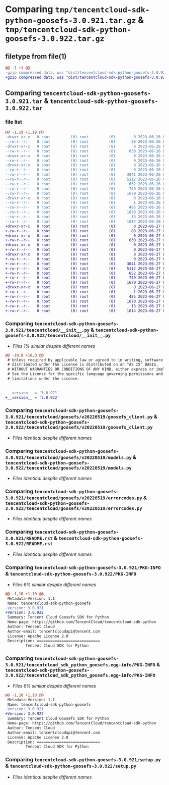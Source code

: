 # Comparing `tmp/tencentcloud-sdk-python-goosefs-3.0.921.tar.gz` & `tmp/tencentcloud-sdk-python-goosefs-3.0.922.tar.gz`

## filetype from file(1)

```diff
@@ -1 +1 @@
-gzip compressed data, was "dist/tencentcloud-sdk-python-goosefs-3.0.921.tar", last modified: Mon Jun 26 00:24:57 2023, max compression
+gzip compressed data, was "dist/tencentcloud-sdk-python-goosefs-3.0.922.tar", last modified: Tue Jun 27 00:25:25 2023, max compression
```

## Comparing `tencentcloud-sdk-python-goosefs-3.0.921.tar` & `tencentcloud-sdk-python-goosefs-3.0.922.tar`

### file list

```diff
@@ -1,19 +1,19 @@
-drwxr-xr-x   0 root         (0) root         (0)        0 2023-06-26 00:24:57.000000 tencentcloud-sdk-python-goosefs-3.0.921/
--rw-r--r--   0 root         (0) root         (0)       88 2023-06-26 00:24:57.000000 tencentcloud-sdk-python-goosefs-3.0.921/setup.cfg
-drwxr-xr-x   0 root         (0) root         (0)        0 2023-06-26 00:24:57.000000 tencentcloud-sdk-python-goosefs-3.0.921/tencentcloud/
--rw-r--r--   0 root         (0) root         (0)      630 2023-06-26 00:24:57.000000 tencentcloud-sdk-python-goosefs-3.0.921/tencentcloud/__init__.py
-drwxr-xr-x   0 root         (0) root         (0)        0 2023-06-26 00:24:57.000000 tencentcloud-sdk-python-goosefs-3.0.921/tencentcloud/goosefs/
--rw-r--r--   0 root         (0) root         (0)        0 2023-06-26 00:24:57.000000 tencentcloud-sdk-python-goosefs-3.0.921/tencentcloud/goosefs/__init__.py
-drwxr-xr-x   0 root         (0) root         (0)        0 2023-06-26 00:24:57.000000 tencentcloud-sdk-python-goosefs-3.0.921/tencentcloud/goosefs/v20220519/
--rw-r--r--   0 root         (0) root         (0)        0 2023-06-26 00:24:57.000000 tencentcloud-sdk-python-goosefs-3.0.921/tencentcloud/goosefs/v20220519/__init__.py
--rw-r--r--   0 root         (0) root         (0)     3041 2023-06-26 00:24:57.000000 tencentcloud-sdk-python-goosefs-3.0.921/tencentcloud/goosefs/v20220519/goosefs_client.py
--rw-r--r--   0 root         (0) root         (0)     5112 2023-06-26 00:24:57.000000 tencentcloud-sdk-python-goosefs-3.0.921/tencentcloud/goosefs/v20220519/models.py
--rw-r--r--   0 root         (0) root         (0)      652 2023-06-26 00:24:57.000000 tencentcloud-sdk-python-goosefs-3.0.921/tencentcloud/goosefs/v20220519/errorcodes.py
--rw-r--r--   0 root         (0) root         (0)      749 2023-06-26 00:24:57.000000 tencentcloud-sdk-python-goosefs-3.0.921/README.rst
--rw-r--r--   0 root         (0) root         (0)     1679 2023-06-26 00:24:57.000000 tencentcloud-sdk-python-goosefs-3.0.921/PKG-INFO
-drwxr-xr-x   0 root         (0) root         (0)        0 2023-06-26 00:24:57.000000 tencentcloud-sdk-python-goosefs-3.0.921/tencentcloud_sdk_python_goosefs.egg-info/
--rw-r--r--   0 root         (0) root         (0)        1 2023-06-26 00:24:57.000000 tencentcloud-sdk-python-goosefs-3.0.921/tencentcloud_sdk_python_goosefs.egg-info/dependency_links.txt
--rw-r--r--   0 root         (0) root         (0)      485 2023-06-26 00:24:57.000000 tencentcloud-sdk-python-goosefs-3.0.921/tencentcloud_sdk_python_goosefs.egg-info/SOURCES.txt
--rw-r--r--   0 root         (0) root         (0)     1679 2023-06-26 00:24:57.000000 tencentcloud-sdk-python-goosefs-3.0.921/tencentcloud_sdk_python_goosefs.egg-info/PKG-INFO
--rw-r--r--   0 root         (0) root         (0)       13 2023-06-26 00:24:57.000000 tencentcloud-sdk-python-goosefs-3.0.921/tencentcloud_sdk_python_goosefs.egg-info/top_level.txt
--rw-r--r--   0 root         (0) root         (0)     1014 2023-06-26 00:24:57.000000 tencentcloud-sdk-python-goosefs-3.0.921/setup.py
+drwxr-xr-x   0 root         (0) root         (0)        0 2023-06-27 00:25:25.000000 tencentcloud-sdk-python-goosefs-3.0.922/
+-rw-r--r--   0 root         (0) root         (0)       88 2023-06-27 00:25:25.000000 tencentcloud-sdk-python-goosefs-3.0.922/setup.cfg
+drwxr-xr-x   0 root         (0) root         (0)        0 2023-06-27 00:25:25.000000 tencentcloud-sdk-python-goosefs-3.0.922/tencentcloud/
+-rw-r--r--   0 root         (0) root         (0)      630 2023-06-27 00:25:25.000000 tencentcloud-sdk-python-goosefs-3.0.922/tencentcloud/__init__.py
+drwxr-xr-x   0 root         (0) root         (0)        0 2023-06-27 00:25:25.000000 tencentcloud-sdk-python-goosefs-3.0.922/tencentcloud/goosefs/
+-rw-r--r--   0 root         (0) root         (0)        0 2023-06-27 00:25:25.000000 tencentcloud-sdk-python-goosefs-3.0.922/tencentcloud/goosefs/__init__.py
+drwxr-xr-x   0 root         (0) root         (0)        0 2023-06-27 00:25:25.000000 tencentcloud-sdk-python-goosefs-3.0.922/tencentcloud/goosefs/v20220519/
+-rw-r--r--   0 root         (0) root         (0)        0 2023-06-27 00:25:25.000000 tencentcloud-sdk-python-goosefs-3.0.922/tencentcloud/goosefs/v20220519/__init__.py
+-rw-r--r--   0 root         (0) root         (0)     3041 2023-06-27 00:25:25.000000 tencentcloud-sdk-python-goosefs-3.0.922/tencentcloud/goosefs/v20220519/goosefs_client.py
+-rw-r--r--   0 root         (0) root         (0)     5112 2023-06-27 00:25:25.000000 tencentcloud-sdk-python-goosefs-3.0.922/tencentcloud/goosefs/v20220519/models.py
+-rw-r--r--   0 root         (0) root         (0)      652 2023-06-27 00:25:25.000000 tencentcloud-sdk-python-goosefs-3.0.922/tencentcloud/goosefs/v20220519/errorcodes.py
+-rw-r--r--   0 root         (0) root         (0)      749 2023-06-27 00:25:25.000000 tencentcloud-sdk-python-goosefs-3.0.922/README.rst
+-rw-r--r--   0 root         (0) root         (0)     1679 2023-06-27 00:25:25.000000 tencentcloud-sdk-python-goosefs-3.0.922/PKG-INFO
+drwxr-xr-x   0 root         (0) root         (0)        0 2023-06-27 00:25:25.000000 tencentcloud-sdk-python-goosefs-3.0.922/tencentcloud_sdk_python_goosefs.egg-info/
+-rw-r--r--   0 root         (0) root         (0)        1 2023-06-27 00:25:25.000000 tencentcloud-sdk-python-goosefs-3.0.922/tencentcloud_sdk_python_goosefs.egg-info/dependency_links.txt
+-rw-r--r--   0 root         (0) root         (0)      485 2023-06-27 00:25:25.000000 tencentcloud-sdk-python-goosefs-3.0.922/tencentcloud_sdk_python_goosefs.egg-info/SOURCES.txt
+-rw-r--r--   0 root         (0) root         (0)     1679 2023-06-27 00:25:25.000000 tencentcloud-sdk-python-goosefs-3.0.922/tencentcloud_sdk_python_goosefs.egg-info/PKG-INFO
+-rw-r--r--   0 root         (0) root         (0)       13 2023-06-27 00:25:25.000000 tencentcloud-sdk-python-goosefs-3.0.922/tencentcloud_sdk_python_goosefs.egg-info/top_level.txt
+-rw-r--r--   0 root         (0) root         (0)     1014 2023-06-27 00:25:25.000000 tencentcloud-sdk-python-goosefs-3.0.922/setup.py
```

### Comparing `tencentcloud-sdk-python-goosefs-3.0.921/tencentcloud/__init__.py` & `tencentcloud-sdk-python-goosefs-3.0.922/tencentcloud/__init__.py`

 * *Files 1% similar despite different names*

```diff
@@ -10,8 +10,8 @@
 # Unless required by applicable law or agreed to in writing, software
 # distributed under the License is distributed on an "AS IS" BASIS,
 # WITHOUT WARRANTIES OR CONDITIONS OF ANY KIND, either express or implied.
 # See the License for the specific language governing permissions and
 # limitations under the License.
 
 
-__version__ = '3.0.921'
+__version__ = '3.0.922'
```

### Comparing `tencentcloud-sdk-python-goosefs-3.0.921/tencentcloud/goosefs/v20220519/goosefs_client.py` & `tencentcloud-sdk-python-goosefs-3.0.922/tencentcloud/goosefs/v20220519/goosefs_client.py`

 * *Files identical despite different names*

### Comparing `tencentcloud-sdk-python-goosefs-3.0.921/tencentcloud/goosefs/v20220519/models.py` & `tencentcloud-sdk-python-goosefs-3.0.922/tencentcloud/goosefs/v20220519/models.py`

 * *Files identical despite different names*

### Comparing `tencentcloud-sdk-python-goosefs-3.0.921/tencentcloud/goosefs/v20220519/errorcodes.py` & `tencentcloud-sdk-python-goosefs-3.0.922/tencentcloud/goosefs/v20220519/errorcodes.py`

 * *Files identical despite different names*

### Comparing `tencentcloud-sdk-python-goosefs-3.0.921/README.rst` & `tencentcloud-sdk-python-goosefs-3.0.922/README.rst`

 * *Files identical despite different names*

### Comparing `tencentcloud-sdk-python-goosefs-3.0.921/PKG-INFO` & `tencentcloud-sdk-python-goosefs-3.0.922/PKG-INFO`

 * *Files 6% similar despite different names*

```diff
@@ -1,10 +1,10 @@
 Metadata-Version: 1.1
 Name: tencentcloud-sdk-python-goosefs
-Version: 3.0.921
+Version: 3.0.922
 Summary: Tencent Cloud Goosefs SDK for Python
 Home-page: https://github.com/TencentCloud/tencentcloud-sdk-python
 Author: Tencent Cloud
 Author-email: tencentcloudapi@tencent.com
 License: Apache License 2.0
 Description: ============================
         Tencent Cloud SDK for Python
```

### Comparing `tencentcloud-sdk-python-goosefs-3.0.921/tencentcloud_sdk_python_goosefs.egg-info/PKG-INFO` & `tencentcloud-sdk-python-goosefs-3.0.922/tencentcloud_sdk_python_goosefs.egg-info/PKG-INFO`

 * *Files 6% similar despite different names*

```diff
@@ -1,10 +1,10 @@
 Metadata-Version: 1.1
 Name: tencentcloud-sdk-python-goosefs
-Version: 3.0.921
+Version: 3.0.922
 Summary: Tencent Cloud Goosefs SDK for Python
 Home-page: https://github.com/TencentCloud/tencentcloud-sdk-python
 Author: Tencent Cloud
 Author-email: tencentcloudapi@tencent.com
 License: Apache License 2.0
 Description: ============================
         Tencent Cloud SDK for Python
```

### Comparing `tencentcloud-sdk-python-goosefs-3.0.921/setup.py` & `tencentcloud-sdk-python-goosefs-3.0.922/setup.py`

 * *Files identical despite different names*

